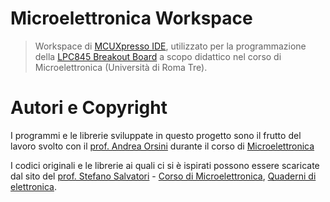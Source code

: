 # Microelettronica Workspace
> Workspace di [MCUXpresso IDE](https://www.nxp.com/design/software/development-software/mcuxpresso-software-and-tools-/mcuxpresso-integrated-development-environment-ide:MCUXpresso-IDE), utilizzato per la programmazione della [LPC845 Breakout Board](https://www.nxp.com/products/processors-and-microcontrollers/arm-microcontrollers/general-purpose-mcus/lpc800-cortex-m0-plus-/lpc845-breakout-board-for-lpc84x-family-mcus:LPC845-BRK) a scopo didattico nel corso di Microelettronica (Università di Roma Tre).

# Autori e Copyright

I programmi e le librerie sviluppate in questo progetto sono il frutto del lavoro svolto con il [prof. Andrea Orsini](https://ingegneria.uniroma3.it/persone/aUtiV25vSmV5Sm1rMmpORmErM005VE9nYTVoQVBpNDI5NmFhYllBbVBPWT0=/insegnamenti/) durante il corso di [Microelettronica](https://www.uniroma3.it/insegnamento-erogato/dipartimento-di-ingegneria/l/2020-2021/Ingegneria-elettronica-0580706200800004/03213898-60AF-43BC-9F5F-7B5BCECB8483--20810061/)

I codici originali e le librerie ai quali ci si è ispirati possono essere scaricate dal sito del [prof. Stefano Salvatori](https://www.uniroma3.it/persone/dzdKZlk0NEUyVHJZQXBYdGJ1dWZKT2Zxd243WEg3bmJHQWxpdWNzZVNXRT0=/insegnamenti/) - [Corso di Microelettronica](https://ssalvatori.altervista.org/corso-di-microelettronica.html), [Quaderni di elettronica](https://ssalvatori.altervista.org/quaderni-di-elettronica.html).
